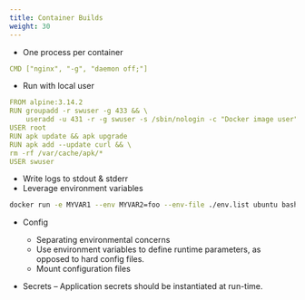 ```yaml
---
title: Container Builds
weight: 30
---
```


- One process per container
```yaml
CMD ["nginx", "-g", "daemon off;"]
```
- Run with local user
```yaml
FROM alpine:3.14.2
RUN groupadd -r swuser -g 433 && \
    useradd -u 431 -r -g swuser -s /sbin/nologin -c "Docker image user" swuser
USER root
RUN apk update && apk upgrade
RUN apk add --update curl && \
rm -rf /var/cache/apk/*
USER swuser
```

- Write logs to stdout & stderr
- Leverage environment variables
```bash
docker run -e MYVAR1 --env MYVAR2=foo --env-file ./env.list ubuntu bash
```
- Config 
  - Separating environmental concerns
  - Use environment variables to define runtime parameters, as opposed to hard config files.
  - Mount configuration files

- Secrets – Application secrets should be instantiated at run-time.



